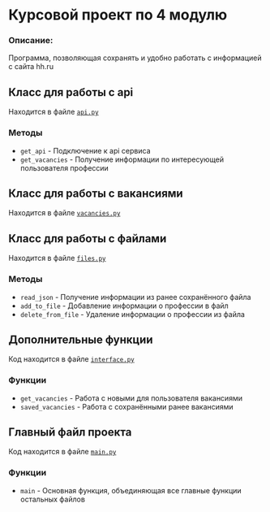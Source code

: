 # Курсовой проект по 4 модулю
### Описание:
Программа, позволяющая сохранять и удобно работать с информацией с сайта hh.ru

## Класс для работы с api
Находится в файле [`api.py`](src/api.py)
### Методы
+ `get_api` - Подключение к api сервиса
+ `get_vacancies` - Получение информации по интересующей пользователя профессии

## Класс для работы с вакансиями
Находится в файле [`vacancies.py`](src/vacancies.py)

## Класс для работы с файлами
Находится в файле [`files.py`](src/files.py)
### Методы
+ `read_json` - Получение информации из ранее сохранённого файла
+ `add_to_file` - Добавление информации о профессии в файл
+ `delete_from_file` - Удаление информации о профессии из файла

## Дополнительные функции
Код находится в файле [`interface.py`](src/interface.py)
### Функции
+ `get_vacancies` - Работа с новыми для пользователя вакансиями
+ `saved_vacancies` - Работа с сохранёнными ранее вакансиями

## Главный файл проекта
Код находится в файле [`main.py`](main.py)
### Функции
+ `main` - Основная функция, объединяющая все главные функции остальных файлов